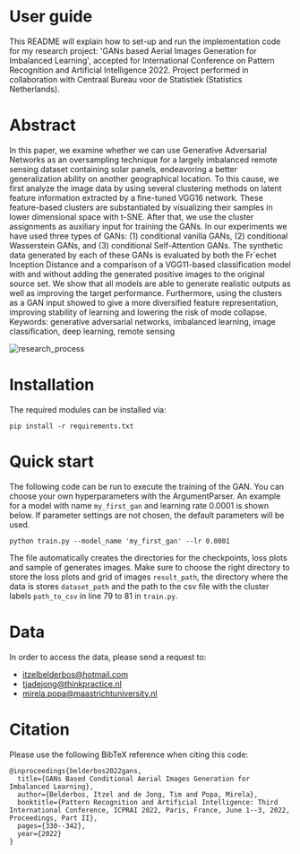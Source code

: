# User guide 
This README will explain how to set-up and run the implementation code for my research project: 'GANs based Aerial Images Generation for Imbalanced Learning', accepted for International Conference on Pattern Recognition and Artificial Intelligence 2022. Project performed in collaboration with Centraal Bureau voor de Statistiek (Statistics Netherlands).

# Abstract 
In this paper, we examine whether we can use Generative Adversarial Networks as an oversampling technique for a largely imbalanced remote sensing dataset containing solar panels, endeavoring a better generalization ability on another geographical location. To this cause, we first analyze the image data by using several clustering methods on latent feature information extracted by a fine-tuned VGG16 network. These feature-based clusters are substantiated by visualizing their samples in lower dimensional space with t-SNE. After that, we use the cluster assignments as auxiliary input for training the GANs. In our experiments we have used three types of GANs: (1) conditional vanilla GANs, (2) conditional Wasserstein GANs, and (3) conditional Self-Attention GANs. The synthetic data generated by each of these GANs is evaluated by both the Fr´echet Inception Distance and a comparison of a VGG11-based classification model with and without adding the generated positive images to the original source set. We show that all models are able to generate realistic outputs as well as improving the target performance. Furthermore, using the clusters as a GAN input showed to give a more diversified feature representation, improving stability of learning and lowering the risk of mode collapse.
Keywords: generative adversarial networks, imbalanced learning, image classification, deep learning, remote sensing

![research_process](https://user-images.githubusercontent.com/61241780/166313048-bce458e5-42eb-4490-a507-a14de33f5142.jpg)

# Installation
The required modules can be installed via: <br>

```
pip install -r requirements.txt
```

# Quick start
The following code can be run to execute the training of the GAN. You can choose your own hyperparameters with the ArgumentParser. An example for a model with name `my_first_gan` and learning rate 0.0001 is shown below. If parameter settings are not chosen, the default parameters will be used. <br>
```
python train.py --model_name 'my_first_gan' --lr 0.0001
```
The file automatically creates the directories for the checkpoints, loss plots and sample of generates images. Make sure to choose the right directory to store the loss plots and grid of images `result_path`, the directory where the data is stores `dataset_path` and the path to the csv file with the cluster labels `path_to_csv` in line 79 to 81 in `train.py`. <br>

# Data
In order to access the data, please send a request to:
- itzelbelderbos@hotmail.com
- tjadejong@thinkpractice.nl
- mirela.popa@maastrichtuniversity.nl

# Citation
Please use the following BibTeX reference when citing this code:
```
@inproceedings{belderbos2022gans,
  title={GANs Based Conditional Aerial Images Generation for Imbalanced Learning},
  author={Belderbos, Itzel and de Jong, Tim and Popa, Mirela},
  booktitle={Pattern Recognition and Artificial Intelligence: Third International Conference, ICPRAI 2022, Paris, France, June 1--3, 2022, Proceedings, Part II},
  pages={330--342},
  year={2022}
}

```


